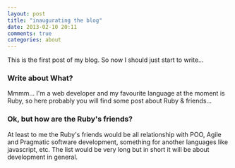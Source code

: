 ```yaml
---
layout: post
title: "inaugurating the blog"
date: 2013-02-10 20:11
comments: true
categories: about
---
```


This is the first post of my blog. So now I should just start to write...

### Write about What?

Mmmm... I'm a web developer and my favourite language at the moment is Ruby,
so here probably you will find some post about Ruby & friends...

### Ok, but how are the Ruby's friends?

At least to me the Ruby's friends would be all relationship with POO,
Agile and Pragmatic software development, something for another languages
like javascript, etc. The list would be very long but in short it will be
about development in general.
